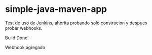# simple-java-maven-app
Test de uso de Jenkins, ahorita probando solo construcion y despues probar webhooks.


Build Done!

Webhook agregado
